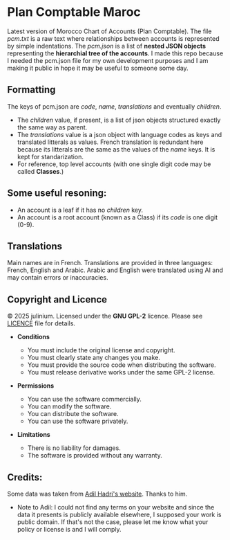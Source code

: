 # Plan Comptable Maroc

Latest version of Morocco Chart of Accounts (Plan Comptable). The file *pcm.txt* is a raw text where relationships between accounts is represented by simple indentations. The *pcm.json* is a list of **nested JSON objects** representing the **hierarchial tree of the accounts**. I made this repo because I needed the pcm.json file for my own development purposes and I am making it public in hope it may be useful to someone some day.
## Formatting
The keys of pcm.json are *code*, *name*, *translations* and eventually *children*. 
- The *children* value, if present, is a list of json objects structured exactly the same way as parent.
- The *translations* value is a json object with language codes as keys and translated litterals as values. French translation is redundant here because its litterals are the same as the values of the *name* keys. It is kept for standarization.
- For reference, top level accounts (with one single digit code may be called **Classes**.)
## Some useful resoning:
- An account is a leaf if it has no *children* key.
- An account is a root account (known as a Class) if its *code* is one digit (0-9).
## Translations
Main names are in French. Translations are provided in three languages: French, English and Arabic. 
Arabic and English were translated using AI and may contain errors or inaccuracies.

## Copyright and Licence
© 2025 julinium. Licensed under the **GNU GPL-2** licence. Please see [LICENCE](https://github.com/Julinium/plan_comptable_maroc/blob/main/LICENSE) file for details. 

- **Conditions**
  - You must include the original license and copyright.
  - You must clearly state any changes you make.
  - You must provide the source code when distributing the software.
  - You must release derivative works under the same GPL-2 license.

- **Permissions**
  - You can use the software commercially.
  - You can modify the software.
  - You can distribute the software.
  - You can use the software privately.

- **Limitations**
  - There is no liability for damages.
  - The software is provided without any warranty.
## Credits:
Some data was taken from [Adil Hadri's website](https://plancomptable.ma/). Thanks to him.
- Note to Adil: I could not find any terms on your website and since the data it presents is publicly available elsewhere, I supposed your work is public domain. If that's not the case, please let me know what your policy or license is and I will comply.
